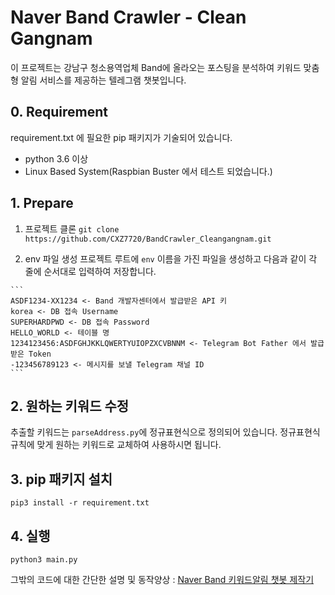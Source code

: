 # Naver Band Crawler - Clean Gangnam
이 프로젝트는 강남구 청소용역업체 Band에 올라오는 포스팅을 분석하여 키워드 맞춤형 알림 서비스를 제공하는 텔레그램 챗봇입니다.


## 0. Requirement
requirement.txt 에 필요한 pip 패키지가 기술되어 있습니다.
* python 3.6 이상
* Linux Based System(Raspbian Buster 에서 테스트 되었습니다.)
  
## 1. Prepare
  1) 프로젝트 클론
    `git clone https://github.com/CXZ7720/BandCrawler_Cleangangnam.git`

  2) env 파일 생성 
    프로젝트 루트에 `env` 이름을 가진 파일을 생성하고 다음과 같이 각 줄에 순서대로 입력하여 저장합니다.

    ```
    ASDF1234-XX1234 <- Band 개발자센터에서 발급받은 API 키
    korea <- DB 접속 Username
    SUPERHARDPWD <- DB 접속 Password
    HELLO_WORLD <- 테이블 명
    1234123456:ASDFGHJKKLQWERTYUIOPZXCVBNNM <- Telegram Bot Father 에서 발급받은 Token
    -123456789123 <- 메시지를 보낼 Telegram 채널 ID
    ```

## 2. 원하는 키워드 수정
추출할 키워드는 `parseAddress.py`에 정규표현식으로 정의되어 있습니다. 정규표현식 규칙에 맞게 원하는 키워드로 교체하여 사용하시면 됩니다.

## 3. pip 패키지 설치
`pip3 install -r requirement.txt`

## 4. 실행
`python3 main.py`



그밖의 코드에 대한 간단한 설명 및 동작양상 : 
[Naver Band 키워드알림 챗봇 제작기](https://zerogyun.dev/2020/03/03/Naver-Band-%ED%81%AC%EB%A1%A4%EB%9F%AC-%EC%A0%9C%EC%9E%91%EA%B8%B0/)